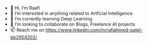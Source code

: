 - 👋 Hi, I’m Raafi
- 👀 I’m interested in anything related to Artficial Intelligence
- 🌱 I’m currently learning Deep Learning 
- 💞️ I’m looking to collaborate on Blogs, Freelance AI projects
- 📫 Reach me on https://www.linkedin.com/in/rafiahmed-patel-bb2954202/

<!---
rafipatel/rafipatel is a ✨ special ✨ repository because its `README.md` (this file) appears on your GitHub profile.
You can click the Preview link to take a look at your changes.
--->
